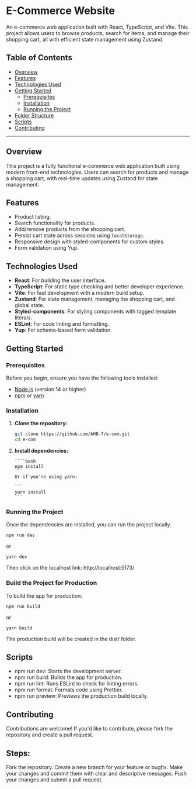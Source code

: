 # E-Commerce Website

An e-commerce web application built with React, TypeScript, and Vite. This project allows users to browse products, search for items, and manage their shopping cart, all with efficient state management using Zustand.

## Table of Contents

-   [Overview](#overview)
-   [Features](#features)
-   [Technologies Used](#technologies-used)
-   [Getting Started](#getting-started)
    -   [Prerequisites](#prerequisites)
    -   [Installation](#installation)
    -   [Running the Project](#running-the-project)
-   [Folder Structure](#folder-structure)
-   [Scripts](#scripts)
-   [Contributing](#contributing)

---

## Overview

This project is a fully functional e-commerce web application built using modern front-end technologies. Users can search for products and manage a shopping cart, with real-time updates using Zustand for state management.

## Features

-   Product listing.
-   Search functionality for products.
-   Add/remove products from the shopping cart.
-   Persist cart state across sessions using `localStorage`.
-   Responsive design with styled-components for custom styles.
-   Form validation using Yup.

## Technologies Used

-   **React**: For building the user interface.
-   **TypeScript**: For static type checking and better developer experience.
-   **Vite**: For fast development with a modern build setup.
-   **Zustand**: For state management, managing the shopping cart, and global state.
-   **Styled-components**: For styling components with tagged template literals.
-   **ESLint**: For code linting and formatting.
-   **Yup**: For schema-based form validation.

## Getting Started

### Prerequisites

Before you begin, ensure you have the following tools installed:

-   [Node.js](https://nodejs.org/) (version 14 or higher)
-   [npm](https://www.npmjs.com/) or [yarn](https://yarnpkg.com/)

### Installation

1.  **Clone the repository:**

    ```bash
    git clone https://github.com/AHB-7/e-com.git
    cd e-com
    ```

2.  **Install dependencies:**

        ````bash
        npm install
        ```
        Or if you're using yarn:

        ```
        yarn install
        ```

### Running the Project

Once the dependencies are installed, you can run the project locally.

```
npm run dev

```

or

```
yarn dev
```

Then click on the localhost link: http://localhost:5173/

### Build the Project for Production

To build the app for production:

```
npm run build
```

or

```
yarn build
```

The production build will be created in the dist/ folder.

## Scripts

-   npm run dev: Starts the development server.
-   npm run build: Builds the app for production.
-   npm run lint: Runs ESLint to check for linting errors.
-   npm run format: Formats code using Prettier.
-   npm run preview: Previews the production build locally.

## Contributing

Contributions are welcome! If you'd like to contribute, please fork the repository and create a pull request.

## Steps:

Fork the repository.
Create a new branch for your feature or bugfix.
Make your changes and commit them with clear and descriptive messages.
Push your changes and submit a pull request.
